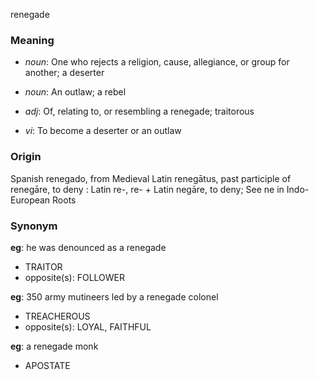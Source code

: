 renegade
### Meaning
+ _noun_: One who rejects a religion, cause, allegiance, or group for another; a deserter
+ _noun_: An outlaw; a rebel

+ _adj_: Of, relating to, or resembling a renegade; traitorous

+ _vi_: To become a deserter or an outlaw

### Origin

Spanish renegado, from Medieval Latin renegātus, past participle of renegāre, to deny : Latin re-, re- + Latin negāre, to deny; See ne in Indo-European Roots

### Synonym

__eg__: he was denounced as a renegade

+ TRAITOR
+ opposite(s): FOLLOWER

__eg__: 350 army mutineers led by a renegade colonel

+ TREACHEROUS
+ opposite(s): LOYAL, FAITHFUL

__eg__: a renegade monk

+ APOSTATE



